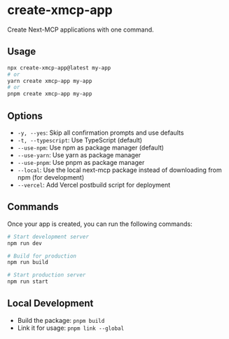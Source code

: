 # create-xmcp-app

Create Next-MCP applications with one command.

## Usage

```bash
npx create-xmcp-app@latest my-app
# or
yarn create xmcp-app my-app
# or
pnpm create xmcp-app my-app
```

## Options

- `-y, --yes`: Skip all confirmation prompts and use defaults
- `-t, --typescript`: Use TypeScript (default)
- `--use-npm`: Use npm as package manager (default)
- `--use-yarn`: Use yarn as package manager
- `--use-pnpm`: Use pnpm as package manager
- `--local`: Use the local next-mcp package instead of downloading from npm (for development)
- `--vercel`: Add Vercel postbuild script for deployment

## Commands

Once your app is created, you can run the following commands:

```bash
# Start development server
npm run dev

# Build for production
npm run build

# Start production server
npm run start
```

## Local Development

- Build the package: `pnpm build`
- Link it for usage: `pnpm link --global`
